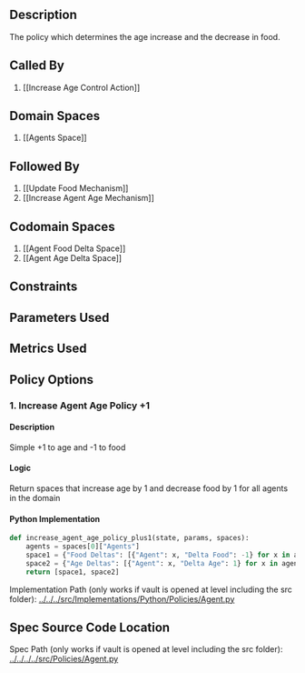 ## Description

The policy which determines the age increase and the decrease in food.
## Called By
1. [[Increase Age Control Action]]
## Domain Spaces
1. [[Agents Space]]
## Followed By
1. [[Update Food Mechanism]]
2. [[Increase Agent Age Mechanism]]
## Codomain Spaces
1. [[Agent Food Delta Space]]
2. [[Agent Age Delta Space]]
## Constraints
## Parameters Used
## Metrics Used
## Policy Options
### 1. Increase Agent Age Policy +1
#### Description
Simple +1 to age and -1 to food
#### Logic
Return spaces that increase age by 1 and decrease food by 1 for all agents in the domain
#### Python Implementation
```python
def increase_agent_age_policy_plus1(state, params, spaces):
    agents = spaces[0]["Agents"]
    space1 = {"Food Deltas": [{"Agent": x, "Delta Food": -1} for x in agents]}
    space2 = {"Age Deltas": [{"Agent": x, "Delta Age": 1} for x in agents]}
    return [space1, space2]
```
Implementation Path (only works if vault is opened at level including the src folder): [../../../src/Implementations/Python/Policies/Agent.py](../../../src/Implementations/Python/Policies/Agent.py)

## Spec Source Code Location

Spec Path (only works if vault is opened at level including the src folder): [../../../../src/Policies/Agent.py](../../../../src/Policies/Agent.py)

